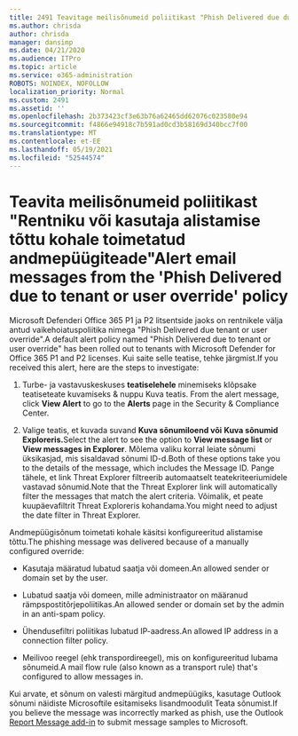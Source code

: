```yaml
---
title: 2491 Teavitage meilisõnumeid poliitikast "Phish Delivered due due tenant or user override".
ms.author: chrisda
author: chrisda
manager: dansimp
ms.date: 04/21/2020
ms.audience: ITPro
ms.topic: article
ms.service: o365-administration
ROBOTS: NOINDEX, NOFOLLOW
localization_priority: Normal
ms.custom: 2491
ms.assetid: ''
ms.openlocfilehash: 2b373423cf3e63b76a62465dd62076c023580e94
ms.sourcegitcommit: f4866e94918c7b591ad0cd3b58169d340bcc7f00
ms.translationtype: MT
ms.contentlocale: et-EE
ms.lasthandoff: 05/19/2021
ms.locfileid: "52544574"
---
```

# <a name="alert-email-messages-from-the-phish-delivered-due-to-tenant-or-user-override-policy"></a><span data-ttu-id="a404f-102">Teavita meilisõnumeid poliitikast "Rentniku või kasutaja alistamise tõttu kohale toimetatud andmepüügiteade"</span><span class="sxs-lookup"><span data-stu-id="a404f-102">Alert email messages from the 'Phish Delivered due to tenant or user override' policy</span></span>

<span data-ttu-id="a404f-103">Microsoft Defenderi Office 365 P1 ja P2 litsentside jaoks on rentnikele välja antud vaikehoiatuspoliitika nimega "Phish Delivered due tenant or user override".</span><span class="sxs-lookup"><span data-stu-id="a404f-103">A default alert policy named "Phish Delivered due to tenant or user override" has been rolled out to tenants with Microsoft Defender for Office 365 P1 and P2 licenses.</span></span> <span data-ttu-id="a404f-104">Kui saite selle teatise, tehke järgmist.</span><span class="sxs-lookup"><span data-stu-id="a404f-104">If you received this alert, here are the steps to investigate:</span></span>

1. <span data-ttu-id="a404f-105">Turbe- ja vastavuskeskuses **teatiselehele** minemiseks klõpsake teatiseteate kuvamiseks & nuppu Kuva teatis. </span><span class="sxs-lookup"><span data-stu-id="a404f-105">From the alert message, click **View Alert** to go to the **Alerts** page in the Security & Compliance Center.</span></span>

2. <span data-ttu-id="a404f-106">Valige teatis, et kuvada suvand **Kuva sõnumiloend või** **Kuva sõnumid Exploreris.**</span><span class="sxs-lookup"><span data-stu-id="a404f-106">Select the alert to see the option to **View message list** or **View messages in Explorer**.</span></span> <span data-ttu-id="a404f-107">Mõlema valiku korral leiate sõnumi üksikasjad, mis sisaldavad sõnumi ID-d.</span><span class="sxs-lookup"><span data-stu-id="a404f-107">Both of these options take you to the details of the message, which includes the Message ID.</span></span> <span data-ttu-id="a404f-108">Pange tähele, et link Threat Explorer filtreerib automaatselt teatekriteeriumidele vastavad sõnumid.</span><span class="sxs-lookup"><span data-stu-id="a404f-108">Note that the Threat Explorer link will automatically filter the messages that match the alert criteria.</span></span> <span data-ttu-id="a404f-109">Võimalik, et peate kuupäevafiltrit Threat Exploreris kohandama.</span><span class="sxs-lookup"><span data-stu-id="a404f-109">You might need to adjust the date filter in Threat Explorer.</span></span>

<span data-ttu-id="a404f-110">Andmepüügisõnum toimetati kohale käsitsi konfigureeritud alistamise tõttu.</span><span class="sxs-lookup"><span data-stu-id="a404f-110">The phishing message was delivered because of a manually configured override:</span></span>

- <span data-ttu-id="a404f-111">Kasutaja määratud lubatud saatja või domeen.</span><span class="sxs-lookup"><span data-stu-id="a404f-111">An allowed sender or domain set by the user.</span></span>

- <span data-ttu-id="a404f-112">Lubatud saatja või domeen, mille administraator on määranud rämpspostitõrjepoliitikas.</span><span class="sxs-lookup"><span data-stu-id="a404f-112">An allowed sender or domain set by the admin in an anti-spam policy.</span></span>

- <span data-ttu-id="a404f-113">Ühendusefiltri poliitikas lubatud IP-aadress.</span><span class="sxs-lookup"><span data-stu-id="a404f-113">An allowed IP address in a connection filter policy.</span></span>

- <span data-ttu-id="a404f-114">Meilivoo reegel (ehk transpordireegel), mis on konfigureeritud lubama sõnumeid.</span><span class="sxs-lookup"><span data-stu-id="a404f-114">A mail flow rule (also known as a transport rule) that's configured to allow messages in.</span></span>

<span data-ttu-id="a404f-115">Kui arvate, et sõnum on valesti märgitud andmepüügiks, [](https://support.office.com/article/b5caa9f1-cdf3-4443-af8c-ff724ea719d2) kasutage Outlook sõnumi näidiste Microsoftile esitamiseks lisandmoodulit Teata sõnumist.</span><span class="sxs-lookup"><span data-stu-id="a404f-115">If you believe the message was incorrectly marked as phish, use the Outlook [Report Message add-in](https://support.office.com/article/b5caa9f1-cdf3-4443-af8c-ff724ea719d2) to submit message samples to Microsoft.</span></span>
